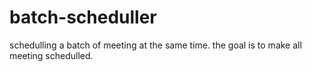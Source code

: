 # batch-scheduller
schedulling a batch of meeting at the same time. the goal is to make all meeting schedulled.
